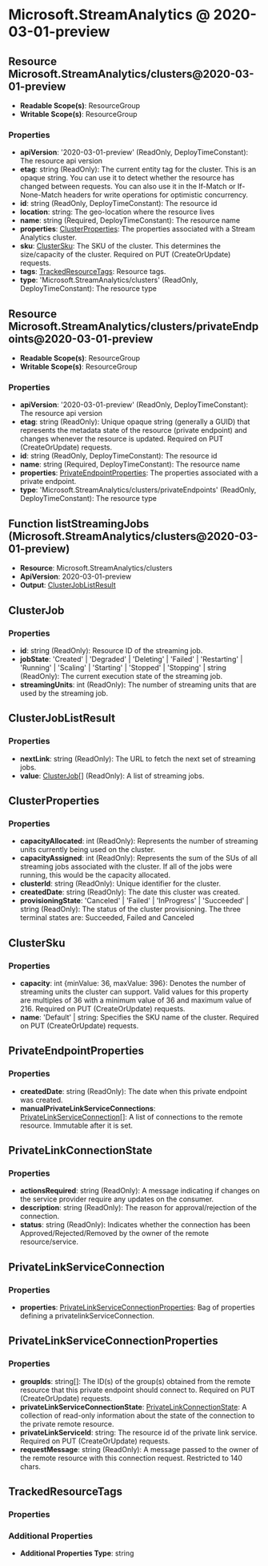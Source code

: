 # Microsoft.StreamAnalytics @ 2020-03-01-preview

## Resource Microsoft.StreamAnalytics/clusters@2020-03-01-preview
* **Readable Scope(s)**: ResourceGroup
* **Writable Scope(s)**: ResourceGroup
### Properties
* **apiVersion**: '2020-03-01-preview' (ReadOnly, DeployTimeConstant): The resource api version
* **etag**: string (ReadOnly): The current entity tag for the cluster. This is an opaque string. You can use it to detect whether the resource has changed between requests. You can also use it in the If-Match or If-None-Match headers for write operations for optimistic concurrency.
* **id**: string (ReadOnly, DeployTimeConstant): The resource id
* **location**: string: The geo-location where the resource lives
* **name**: string (Required, DeployTimeConstant): The resource name
* **properties**: [ClusterProperties](#clusterproperties): The properties associated with a Stream Analytics cluster.
* **sku**: [ClusterSku](#clustersku): The SKU of the cluster. This determines the size/capacity of the cluster. Required on PUT (CreateOrUpdate) requests.
* **tags**: [TrackedResourceTags](#trackedresourcetags): Resource tags.
* **type**: 'Microsoft.StreamAnalytics/clusters' (ReadOnly, DeployTimeConstant): The resource type

## Resource Microsoft.StreamAnalytics/clusters/privateEndpoints@2020-03-01-preview
* **Readable Scope(s)**: ResourceGroup
* **Writable Scope(s)**: ResourceGroup
### Properties
* **apiVersion**: '2020-03-01-preview' (ReadOnly, DeployTimeConstant): The resource api version
* **etag**: string (ReadOnly): Unique opaque string (generally a GUID) that represents the metadata state of the resource (private endpoint) and changes whenever the resource is updated. Required on PUT (CreateOrUpdate) requests.
* **id**: string (ReadOnly, DeployTimeConstant): The resource id
* **name**: string (Required, DeployTimeConstant): The resource name
* **properties**: [PrivateEndpointProperties](#privateendpointproperties): The properties associated with a private endpoint.
* **type**: 'Microsoft.StreamAnalytics/clusters/privateEndpoints' (ReadOnly, DeployTimeConstant): The resource type

## Function listStreamingJobs (Microsoft.StreamAnalytics/clusters@2020-03-01-preview)
* **Resource**: Microsoft.StreamAnalytics/clusters
* **ApiVersion**: 2020-03-01-preview
* **Output**: [ClusterJobListResult](#clusterjoblistresult)

## ClusterJob
### Properties
* **id**: string (ReadOnly): Resource ID of the streaming job.
* **jobState**: 'Created' | 'Degraded' | 'Deleting' | 'Failed' | 'Restarting' | 'Running' | 'Scaling' | 'Starting' | 'Stopped' | 'Stopping' | string (ReadOnly): The current execution state of the streaming job.
* **streamingUnits**: int (ReadOnly): The number of streaming units that are used by the streaming job.

## ClusterJobListResult
### Properties
* **nextLink**: string (ReadOnly): The URL to fetch the next set of streaming jobs.
* **value**: [ClusterJob](#clusterjob)[] (ReadOnly): A list of streaming jobs.

## ClusterProperties
### Properties
* **capacityAllocated**: int (ReadOnly): Represents the number of streaming units currently being used on the cluster.
* **capacityAssigned**: int (ReadOnly): Represents the sum of the SUs of all streaming jobs associated with the cluster. If all of the jobs were running, this would be the capacity allocated.
* **clusterId**: string (ReadOnly): Unique identifier for the cluster.
* **createdDate**: string (ReadOnly): The date this cluster was created.
* **provisioningState**: 'Canceled' | 'Failed' | 'InProgress' | 'Succeeded' | string (ReadOnly): The status of the cluster provisioning. The three terminal states are: Succeeded, Failed and Canceled

## ClusterSku
### Properties
* **capacity**: int {minValue: 36, maxValue: 396}: Denotes the number of streaming units the cluster can support. Valid values for this property are multiples of 36 with a minimum value of 36 and maximum value of 216. Required on PUT (CreateOrUpdate) requests.
* **name**: 'Default' | string: Specifies the SKU name of the cluster. Required on PUT (CreateOrUpdate) requests.

## PrivateEndpointProperties
### Properties
* **createdDate**: string (ReadOnly): The date when this private endpoint was created.
* **manualPrivateLinkServiceConnections**: [PrivateLinkServiceConnection](#privatelinkserviceconnection)[]: A list of connections to the remote resource. Immutable after it is set.

## PrivateLinkConnectionState
### Properties
* **actionsRequired**: string (ReadOnly): A message indicating if changes on the service provider require any updates on the consumer.
* **description**: string (ReadOnly): The reason for approval/rejection of the connection.
* **status**: string (ReadOnly): Indicates whether the connection has been Approved/Rejected/Removed by the owner of the remote resource/service.

## PrivateLinkServiceConnection
### Properties
* **properties**: [PrivateLinkServiceConnectionProperties](#privatelinkserviceconnectionproperties): Bag of properties defining a privatelinkServiceConnection.

## PrivateLinkServiceConnectionProperties
### Properties
* **groupIds**: string[]: The ID(s) of the group(s) obtained from the remote resource that this private endpoint should connect to. Required on PUT (CreateOrUpdate) requests.
* **privateLinkServiceConnectionState**: [PrivateLinkConnectionState](#privatelinkconnectionstate): A collection of read-only information about the state of the connection to the private remote resource.
* **privateLinkServiceId**: string: The resource id of the private link service. Required on PUT (CreateOrUpdate) requests.
* **requestMessage**: string (ReadOnly): A message passed to the owner of the remote resource with this connection request. Restricted to 140 chars.

## TrackedResourceTags
### Properties
### Additional Properties
* **Additional Properties Type**: string

